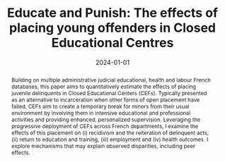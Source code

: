 ---
title: "Educate and Punish: The effects of placing young offenders in Closed Educational Centres"
collection: research
category: wip
date: 2024-01-01
authors: "Alexandre Touw"
#venue: "(Job Market Paper)"
permalink: /research/CEF
#excerpt: "This paper uses administrative data to study the effects of placement in Closed Educational Centres (CEFs)."
toggle_abstract: true
abstract: >
  Building on multiple administrative judicial educational, health and labour French databases, this paper aims to quantitatively estimate the effects of placing juvenile delinquents in Closed Educational Centers (CEFs). Typically presented as an alternative to incarceration when other forms of open placement have failed, CEFs aim to create a temporary break for minors from their usual environment by involving them in intensive educational and professional activities and providing enhanced, personalized supervision. Leveraging the progressive deployment of CEFs across French departments, I examine the effects of this placement on (i) recidivism and the reiteration of delinquent acts, (ii) return to education and training, (iii) employment and (iv) health outcomes. I explore mechanisms that may explain observed disparities, including peer effects.
---